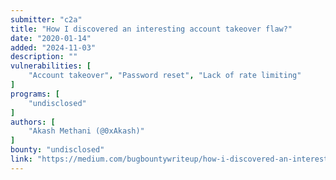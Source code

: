 ```yaml
---
submitter: "c2a"
title: "How I discovered an interesting account takeover flaw?"
date: "2020-01-14"
added: "2024-11-03"
description: ""
vulnerabilities: [
    "Account takeover", "Password reset", "Lack of rate limiting"
]
programs: [
    "undisclosed"
]
authors: [
    "Akash Methani (@0xAkash)"
]
bounty: "undisclosed"
link: "https://medium.com/bugbountywriteup/how-i-discovered-an-interesting-account-takeover-flaw-18a7fb1e5359"
---
```




